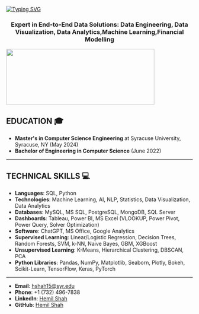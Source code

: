 [![Typing SVG](https://readme-typing-svg.demolab.com?font=Fira+Code&pause=1000&color=2ECC40&width=720&lines=%F0%9F%91%8B+%0A+Hey%2C+there%21%21+I'm+Hemil+Shah+and+Welcome+to+my+Profile%21)](https://git.io/typing-svg)
<h3 align="center">Expert in End-to-End Data Solutions: Data Engineering, Data Visualization, Data Analytics,Machine Learning,Financial Modelling</h3>

<p align="left"> <a href="https://www.linkedin.com/in/hemil-shah-683241165/" target="blank"><img src="https://cdn.dribbble.com/users/1525393/screenshots/6420056/comp_4.gif" width="400" height="150" /></a> </p>

## **EDUCATION** 🎓  
- **Master's in Computer Science Engineering** at Syracuse University, Syracuse, NY (May 2024)
- **Bachelor of Engineering in Computer Science** (June 2022) 
---
## **TECHNICAL SKILLS** 💻
- **Languages**: SQL, Python  
- **Technologies**: Machine Learning, AI, NLP, Statistics, Data Visualization, Data Analytics  
- **Databases**: MySQL, MS SQL, PostgreSQL, MongoDB, SQL Server  
- **Dashboards**: Tableau, Power BI, MS Excel (VLOOKUP, Power Pivot, Power Query, Solver Optimization)  
- **Software**: ChatGPT, MS Office, Google Analytics  
- **Supervised Learning**: Linear/Logistic Regression, Decision Trees, Random Forests, SVM, k-NN, Naive Bayes, GBM, XGBoost  
- **Unsupervised Learning**: K-Means, Hierarchical Clustering, DBSCAN, PCA  
- **Python Libraries**: Pandas, NumPy, Matplotlib, Seaborn, Plotly, Bokeh, Scikit-Learn, TensorFlow, Keras, PyTorch  
---
- **Email**: [hshah15@syr.edu](mailto:hshah15@syr.edu) 
- **Phone**: +1 (732) 496-7838 
- **LinkedIn**: [Hemil Shah](https://www.linkedin.com/in/hemil-shah-683241165/)
- **GitHub**: [Hemil Shah](https://github.com/hemilshah99316)
